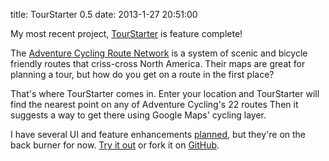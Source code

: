 title: TourStarter 0.5
date: 2013-1-27 20:51:00

My most recent project, [TourStarter](http://tourstarter.pmallory.com/) is feature complete!

The [Adventure Cycling Route Network](http://www.adventurecycling.org/routes/network.cfm) is a system of scenic and bicycle friendly routes that criss-cross North America.
Their maps are great for planning a tour, but how do you get on a route in the first place?

That's where TourStarter comes in.
Enter your location and TourStarter will find the nearest point on any of Adventure Cycling's 22 routes
Then it suggests a way to get there using Google Maps' cycling layer.

I have several UI and feature enhancements [planned](https://github.com/pmallory/TourStarter/issues?state=open), but they're on the back burner for now.
[Try it out](http://tourstarter.pmallory.com/) or fork it on [GitHub](https://github.com/pmallory/TourStarter).
